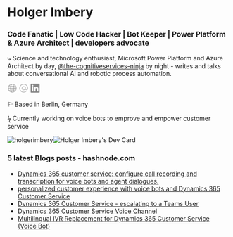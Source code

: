 # Holger Imbery
### Code Fanatic | Low Code Hacker | Bot Keeper | Power Platform & Azure Architect | developers advocate

⤷ Science and technology enthusiast, Microsoft Power Platform and Azure Architect by day, [@the-cognitiveservices-ninja](https://github.com/the-cognitiveservices-ninja) by night - writes and talks about conversational AI and robotic process automation. 

 <a aligh="left" href="https://www.cognitiveservices.ninja" target="_blank" rel="noreferrer noopener"><img src="https://raw.githubusercontent.com/0xShapeShifter/dev-story/master/public/images/socials/globe.svg" alt="Website" width="22" height="22" /></a> <a aligh="left" href="mailto:the@cognitiveservices,ninja" target="_blank" rel="noreferrer noopener"><img src="https://raw.githubusercontent.com/0xShapeShifter/dev-story/master/public/images/socials/at.svg" alt="Email" width="22" height="22" /></a> <a aligh="left" href="https://www.linkedin.com/in/holgerimbery" target="_blank" rel="noreferrer noopener"><img src="https://raw.githubusercontent.com/0xShapeShifter/dev-story/master/public/images/socials/linkedin.svg" alt="LinkedIn" width="22" height="22" /></a>  

⚐ Based in Berlin, Germany

ϟ Currently working on voice bots to emprove and empower customer service

 

<a href="https://app.daily.dev/thecognitiveservicesninja"><img src="https://api.daily.dev/devcards/7d6788ea96d04422bdcc4f633263bc26.png?r=f2m" align=right width="400" alt="Holger Imbery's Dev Card"/></a>

<p align="left"> <img src="https://komarev.com/ghpvc/?username=holgerimbery&label=Profile%20views&color=0e75b6&style=flat" alt="holgerimbery" /> </p>

### 5 latest Blogs posts - hashnode.com
<!-- HASHNODE:START -->
- [Dynamics 365 customer service: configure call recording and transcription for voice bots and agent dialogues.](https://the.cognitiveservices.ninja/dynamics-365-customer-service-configure-call-recording-and-transcription-for-voice-bots-and-agent-dialogues)
- [personalized customer experience with voice bots and Dynamics 365 Customer Service](https://the.cognitiveservices.ninja/personalized-customer-experience-with-voice-bots-and-dynamics-365-customer-service)
- [Dynamics 365 Customer Service - escalating to a Teams User](https://the.cognitiveservices.ninja/dynamics-365-customer-service-escalating-to-a-teams-user)
- [Dynamics 365 Customer Service Voice Channel](https://the.cognitiveservices.ninja/dynamics-365-customer-service-voice-channel)
- [Multilingual IVR Replacement for Dynamics 365 Customer Service &lpar;Voice Bot&rpar;](https://the.cognitiveservices.ninja/multilingual-ivr-replacement-for-dynamics-365-customer-service-voice-bot)
<!-- HASHNODE:END -->



